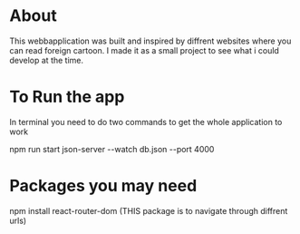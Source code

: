 # About
This webbapplication was built and inspired by diffrent websites where you can read foreign cartoon. I made it as a small project to see what i could develop at the time. 

# To Run the app
In terminal you need to do two commands to get the whole application to work

npm run start
json-server --watch db.json --port 4000


# Packages you may need
npm install react-router-dom     (THIS package is to navigate through diffrent urls)
